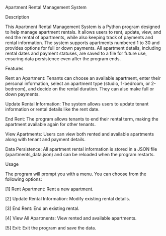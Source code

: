 Apartment Rental Management System


Description

This Apartment Rental Management System is a Python program designed to help manage apartment rentals. It allows users to rent, update, view, and end the rental of apartments, while also keeping track of payments and rental information. The system supports apartments numbered 1 to 30 and provides options for full or down payments. All apartment details, including rental dates and payment statuses, are saved to a file for future use, ensuring data persistence even after the program ends.


Features

Rent an Apartment: Tenants can choose an available apartment, enter their personal information, select an apartment type (studio, 1-bedroom, or 2-bedroom), and decide on the rental duration. They can also make full or down payments.

Update Rental Information: The system allows users to update tenant information or rental details like the rent date.

End Rent: The program allows tenants to end their rental term, making the apartment available again for other tenants.

View Apartments: Users can view both rented and available apartments along with tenant and payment details.

Data Persistence: All apartment rental information is stored in a JSON file (apartments_data.json) and can be reloaded when the program restarts.


Usage

The program will prompt you with a menu. You can choose from the following options:

[1] Rent Apartment: Rent a new apartment.

[2] Update Rental Information: Modify existing rental details.

[3] End Rent: End an existing rental.

[4] View All Apartments: View rented and available apartments.

[5] Exit: Exit the program and save the data.
